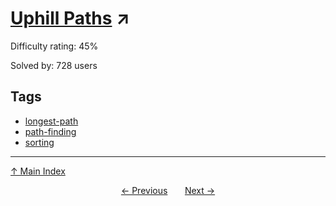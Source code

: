 # [Uphill Paths](https://projecteuler.net/problem=411) ↗️

Difficulty rating: 45%

Solved by: 728 users
## Tags

- [longest-path](../tags/longest-path.md)
- [path-finding](../tags/path-finding.md)
- [sorting](../tags/sorting.md)



---

[↑ Main Index](../README.md)


<div align=center><a href='410.md'>← Previous</a> &nbsp;&nbsp; &nbsp;&nbsp;  <a href='412.md'>Next →</a></div>
